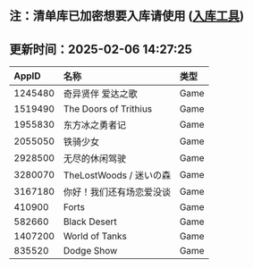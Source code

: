 ## 注：清单库已加密想要入库请使用 ([入库工具](https://github.com/BlankTMing/ManifestAutoUpdate/releases))

## 更新时间：2025-02-06 14:27:25
| AppID | 名称 | 类型  |
| :-------------------- | :----------------------------- | :----------- |
| 1245480 | 奇异贤伴 爱达之歌| Game |
| 1519490 | The Doors of Trithius| Game |
| 1955830 | 东方冰之勇者记| Game |
| 2055050 |   铁骑少女| Game |
| 2928500 | 无尽的休闲驾驶| Game |
| 3280070 | TheLostWoods / 迷いの森| Game |
| 3167180 | 你好！我们还有场恋爱没谈| Game |
| 410900 | Forts| Game |
| 582660 | Black Desert| Game |
| 1407200 | World of Tanks| Game |
| 835520 | Dodge Show| Game |
